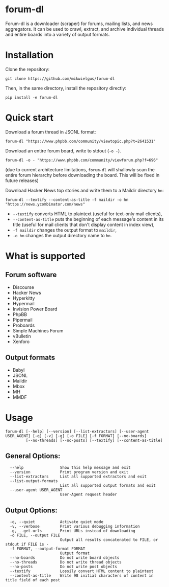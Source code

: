 # forum-dl

Forum-dl is a downloader (scraper) for forums, mailing lists, and news aggregators. It can be used to crawl, extract, and archive individual threads and entire boards into a variety of output formats.

# Installation

Clone the repository:

```
git clone https://github.com/mikwielgus/forum-dl
```

Then, in the same directory, install the repository directly: 

```
pip install -e forum-dl
```

# Quick start

Download a forum thread in JSONL format:

```
forum-dl "https://www.phpbb.com/community/viewtopic.php?t=2641531"
```

Download an entire forum board, write to stdout (`-o -`).

```
forum-dl -o - "https://www.phpbb.com/community/viewforum.php?f=696"
```

(due to current architecture limitations, `forum-dl` will shallowly scan the entire forum hierarchy before downloading the board. This will be fixed in future releases)

Download Hacker News top stories and write them to a Maildir directory `hn`:

```
forum-dl --textify --content-as-title -f maildir -o hn "https://news.ycombinator.com/news"
```

- `--textify` converts HTML to plaintext (useful for text-only mail clients),
- `--content-as-title` puts the beginning of each message's content in its title (useful for mail clients that don't display content in index view),
- `-f maildir` changes the output format to `maildir`,
- `-o hn` changes the output directory name to `hn`.

# What is supported

## Forum software

- Discourse
- Hacker News
- Hyperkitty
- Hypermail
- Invision Power Board
- PhpBB
- Pipermail
- Proboards
- Simple Machines Forum
- vBulletin
- Xenforo

## Output formats

- Babyl
- JSONL
- Maildir
- Mbox
- MH
- MMDF

# Usage

```
forum-dl [--help] [--version] [--list-extractors] [--user-agent USER_AGENT] [-q] [-v] [-g] [-o FILE] [-f FORMAT] [--no-boards]
         [--no-threads] [--no-posts] [--textify] [--content-as-title]
```

## General Options:

```
  --help                Show this help message and exit
  --version             Print program version and exit
  --list-extractors     List all supported extractors and exit
  --list-output-formats
                        List all supported output formats and exit
  --user-agent USER_AGENT
                        User-Agent request header
```

## Output Options:

```
  -q, --quiet           Activate quiet mode
  -v, --verbose         Print various debugging information
  -g, --get-urls        Print URLs instead of downloading
  -o FILE, --output FILE
                        Output all results concatenated to FILE, or stdout if FILE is -
  -f FORMAT, --output-format FORMAT
                        Output format
  --no-boards           Do not write board objects
  --no-threads          Do not write thread objects
  --no-posts            Do not write post objects
  --textify             Lossily convert HTML content to plaintext
  --content-as-title    Write 98 initial characters of content in title field of each post
```

